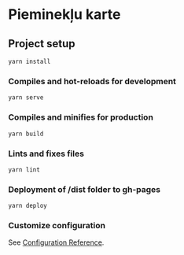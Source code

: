 # Pieminekļu karte

## Project setup
```
yarn install
```

### Compiles and hot-reloads for development
```
yarn serve
```

### Compiles and minifies for production
```
yarn build
```

### Lints and fixes files
```
yarn lint
```

### Deployment of /dist folder to gh-pages
```
yarn deploy
```

### Customize configuration
See [Configuration Reference](https://cli.vuejs.org/config/).
